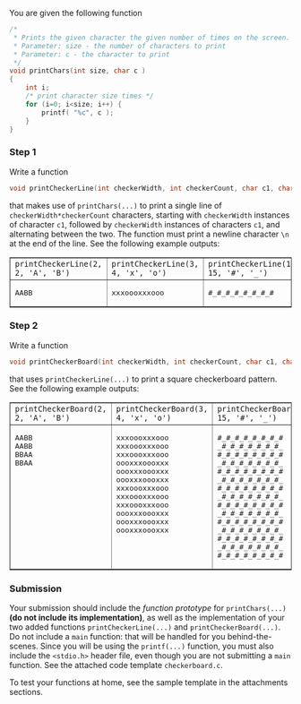 You are given the following function
```c
/* 
 * Prints the given character the given number of times on the screen.
 * Parameter: size - the number of characters to print 
 * Parameter: c - the character to print 
 */
void printChars(int size, char c ) 
{    
    int i; 
    /* print character size times */
    for (i=0; i<size; i++) {
        printf( "%c", c );        
    }
}
```

### Step 1

Write a function 
```c
void printCheckerLine(int checkerWidth, int checkerCount, char c1, char c2);
```
that makes use of `printChars(...)` to print a single line of `checkerWidth*checkerCount` characters, starting with `checkerWidth` instances of character `c1`, followed by `checkerWidth` instances of characters `c1`, and alternating between the two.  The function must print a newline character `\n` at the end of the line.  See the following example outputs:

<table width="100%" border="1">
    <tr>
        <td><code>printCheckerLine(2, 2, 'A', 'B')</code></td>
        <td><code>printCheckerLine(3, 4, 'x', 'o')</code></td>
        <td><code>printCheckerLine(1, 15, '#', '_')</code></td>
    </tr>
    <tr>
        <td>
            <pre>AABB</pre>
        </td>
        <td>
            <pre>xxxoooxxxooo</pre>
        </td>
        <td>
            <pre>#_#_#_#_#_#_#_#</pre>
        </td>
    </tr>
</table>
 

### Step 2

Write a function
```c
void printCheckerBoard(int checkerWidth, int checkerCount, char c1, char c2);
```
that uses `printCheckerLine(...)` to print a square checkerboard pattern.  See the following example outputs:

<table width="100%" border="1">
    <tr>
        <td><code>printCheckerBoard(2, 2, 'A', 'B')</code></td>
        <td><code>printCheckerBoard(3, 4, 'x', 'o')</code></td>
        <td><code>printCheckerBoard(1, 15, '#', '_')</code></td>
    </tr>
    <tr valign="top"
    >
        <td>
<pre>AABB
AABB
BBAA
BBAA</pre>
        </td>
        <td>
<pre>xxxoooxxxooo
xxxoooxxxooo
xxxoooxxxooo
oooxxxoooxxx
oooxxxoooxxx
oooxxxoooxxx
xxxoooxxxooo
xxxoooxxxooo
xxxoooxxxooo
oooxxxoooxxx
oooxxxoooxxx
oooxxxoooxxx</pre>
        </td>
        <td>
<pre>#_#_#_#_#_#_#_#
_#_#_#_#_#_#_#_
#_#_#_#_#_#_#_#
_#_#_#_#_#_#_#_
#_#_#_#_#_#_#_#
_#_#_#_#_#_#_#_
#_#_#_#_#_#_#_#
_#_#_#_#_#_#_#_
#_#_#_#_#_#_#_#
_#_#_#_#_#_#_#_
#_#_#_#_#_#_#_#
_#_#_#_#_#_#_#_
#_#_#_#_#_#_#_#
_#_#_#_#_#_#_#_
#_#_#_#_#_#_#_#</pre>
        </td>
    </tr>
</table>

### Submission

Your submission should include the *function prototype* for `printChars(...)` **(do not include its implementation)**, as well as the implementation of your two added functions `printCheckerLine(...)` and `printCheckerBoard(...)`.  Do not include a `main` function: that will be handled for you behind-the-scenes.  Since you will be using the `printf(...)` function, you must also include the `<stdio.h>` header file, even though you are not submitting a `main` function.  See the attached code template `checkerboard.c`.

To test your functions at home, see the sample template in the attachments sections.